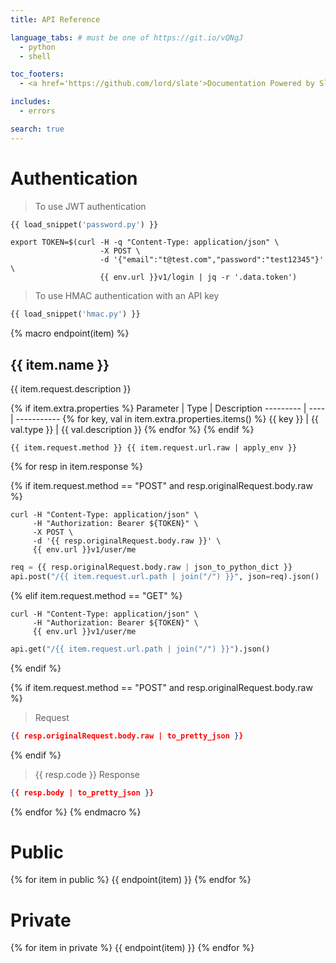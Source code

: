 ```yaml
---
title: API Reference

language_tabs: # must be one of https://git.io/vQNgJ
  - python
  - shell

toc_footers:
  - <a href='https://github.com/lord/slate'>Documentation Powered by Slate</a>

includes:
  - errors

search: true
---
```


# Authentication

> To use JWT authentication

``` python
{{ load_snippet('password.py') }}
```

``` shell
export TOKEN=$(curl -H -q "Content-Type: application/json" \
                    -X POST \
                    -d '{"email":"t@test.com","password":"test12345"}' \
                    {{ env.url }}v1/login | jq -r '.data.token')
```

<blockquote class="lang-specific python">
<p>To use HMAC authentication with an API key</p>
</blockquote>

``` python
{{ load_snippet('hmac.py') }}
```


{% macro endpoint(item) %}
## {{ item.name }}

{{ item.request.description }}

{% if item.extra.properties %}
Parameter | Type | Description
--------- | ---- | -----------
{% for key, val in item.extra.properties.items() %}
{{ key }} | {{ val.type }} | {{ val.description }}
{% endfor %}
{% endif %}

`{{ item.request.method }} {{ item.request.url.raw | apply_env }}`

{% for resp in item.response %}

{% if item.request.method == "POST" and resp.originalRequest.body.raw %}
``` shell
curl -H "Content-Type: application/json" \
     -H "Authorization: Bearer ${TOKEN}" \
     -X POST \
     -d '{{ resp.originalRequest.body.raw }}' \
     {{ env.url }}v1/user/me
```

``` python
req = {{ resp.originalRequest.body.raw | json_to_python_dict }}
api.post("/{{ item.request.url.path | join("/") }}", json=req).json()
```
{% elif item.request.method == "GET" %}
``` shell
curl -H "Content-Type: application/json" \
     -H "Authorization: Bearer ${TOKEN}" \
     {{ env.url }}v1/user/me
```

``` python
api.get("/{{ item.request.url.path | join("/") }}").json()
```
{% endif %}

{% if item.request.method == "POST" and resp.originalRequest.body.raw %}
> Request

``` json
{{ resp.originalRequest.body.raw | to_pretty_json }}
```
{% endif %}

> {{ resp.code }} Response 

``` json
{{ resp.body | to_pretty_json }}
```
{% endfor %}
{% endmacro %}

# Public

{% for item in public %}
{{ endpoint(item) }}
{% endfor %}

# Private

{% for item in private %}
{{ endpoint(item) }}
{% endfor %}
